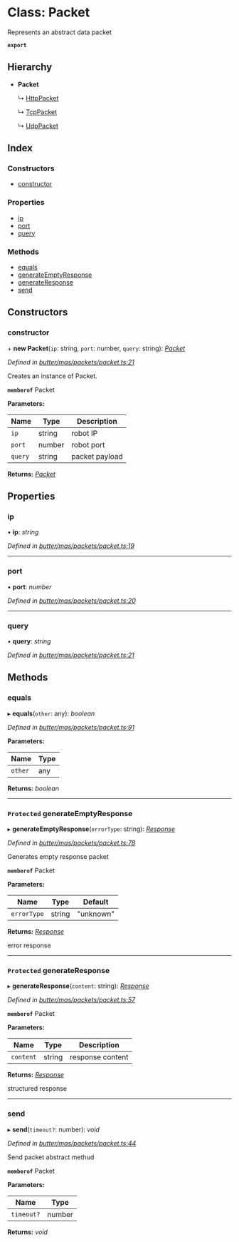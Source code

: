 
# Class: Packet

Represents an abstract data packet

**`export`** 

## Hierarchy

* **Packet**

  ↳ [HttpPacket](_butter_mas_packets_packet_http_.httppacket.md)

  ↳ [TcpPacket](_butter_mas_packets_packet_tcp_.tcppacket.md)

  ↳ [UdpPacket](_butter_mas_packets_packet_udp_.udppacket.md)

## Index

### Constructors

* [constructor](_butter_mas_packets_packet_.packet.md#constructor)

### Properties

* [ip](_butter_mas_packets_packet_.packet.md#ip)
* [port](_butter_mas_packets_packet_.packet.md#port)
* [query](_butter_mas_packets_packet_.packet.md#query)

### Methods

* [equals](_butter_mas_packets_packet_.packet.md#equals)
* [generateEmptyResponse](_butter_mas_packets_packet_.packet.md#protected-generateemptyresponse)
* [generateResponse](_butter_mas_packets_packet_.packet.md#protected-generateresponse)
* [send](_butter_mas_packets_packet_.packet.md#send)

## Constructors

###  constructor

\+ **new Packet**(`ip`: string, `port`: number, `query`: string): *[Packet](_butter_mas_packets_packet_.packet.md)*

*Defined in [butter/mas/packets/packet.ts:21](https://github.com/butter-robotics/Butter.MAS.JavascriptAPI/blob/9c75d0f/butter/mas/packets/packet.ts#L21)*

Creates an instance of Packet.

**`memberof`** Packet

**Parameters:**

Name | Type | Description |
------ | ------ | ------ |
`ip` | string | robot IP |
`port` | number | robot port |
`query` | string | packet payload |

**Returns:** *[Packet](_butter_mas_packets_packet_.packet.md)*

## Properties

###  ip

• **ip**: *string*

*Defined in [butter/mas/packets/packet.ts:19](https://github.com/butter-robotics/Butter.MAS.JavascriptAPI/blob/9c75d0f/butter/mas/packets/packet.ts#L19)*

___

###  port

• **port**: *number*

*Defined in [butter/mas/packets/packet.ts:20](https://github.com/butter-robotics/Butter.MAS.JavascriptAPI/blob/9c75d0f/butter/mas/packets/packet.ts#L20)*

___

###  query

• **query**: *string*

*Defined in [butter/mas/packets/packet.ts:21](https://github.com/butter-robotics/Butter.MAS.JavascriptAPI/blob/9c75d0f/butter/mas/packets/packet.ts#L21)*

## Methods

###  equals

▸ **equals**(`other`: any): *boolean*

*Defined in [butter/mas/packets/packet.ts:91](https://github.com/butter-robotics/Butter.MAS.JavascriptAPI/blob/9c75d0f/butter/mas/packets/packet.ts#L91)*

**Parameters:**

Name | Type |
------ | ------ |
`other` | any |

**Returns:** *boolean*

___

### `Protected` generateEmptyResponse

▸ **generateEmptyResponse**(`errorType`: string): *[Response](../interfaces/_butter_mas_packets_packet_.response.md)*

*Defined in [butter/mas/packets/packet.ts:78](https://github.com/butter-robotics/Butter.MAS.JavascriptAPI/blob/9c75d0f/butter/mas/packets/packet.ts#L78)*

Generates empty response packet

**`memberof`** Packet

**Parameters:**

Name | Type | Default |
------ | ------ | ------ |
`errorType` | string | "unknown" |

**Returns:** *[Response](../interfaces/_butter_mas_packets_packet_.response.md)*

error response

___

### `Protected` generateResponse

▸ **generateResponse**(`content`: string): *[Response](../interfaces/_butter_mas_packets_packet_.response.md)*

*Defined in [butter/mas/packets/packet.ts:57](https://github.com/butter-robotics/Butter.MAS.JavascriptAPI/blob/9c75d0f/butter/mas/packets/packet.ts#L57)*

**`memberof`** Packet

**Parameters:**

Name | Type | Description |
------ | ------ | ------ |
`content` | string | response content |

**Returns:** *[Response](../interfaces/_butter_mas_packets_packet_.response.md)*

structured response

___

###  send

▸ **send**(`timeout?`: number): *void*

*Defined in [butter/mas/packets/packet.ts:44](https://github.com/butter-robotics/Butter.MAS.JavascriptAPI/blob/9c75d0f/butter/mas/packets/packet.ts#L44)*

Send packet abstract methud

**`memberof`** Packet

**Parameters:**

Name | Type |
------ | ------ |
`timeout?` | number |

**Returns:** *void*
